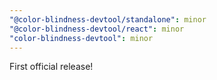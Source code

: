 ```yaml
---
"@color-blindness-devtool/standalone": minor
"@color-blindness-devtool/react": minor
"color-blindness-devtool": minor
---
```


First official release!
